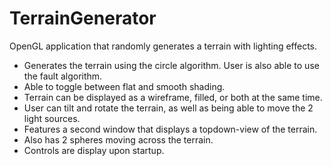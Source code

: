 # TerrainGenerator
OpenGL application that randomly generates a terrain with lighting effects.
* Generates the terrain using the circle algorithm. User is also able to use the fault algorithm.
* Able to toggle between flat and smooth shading.
* Terrain can be displayed as a wireframe, filled, or both at the same time.
* User can tilt and rotate the terrain, as well as being able to move the 2 light sources.
* Features a second window that displays a topdown-view of the terrain.
* Also has 2 spheres moving across the terrain.
* Controls are display upon startup.

